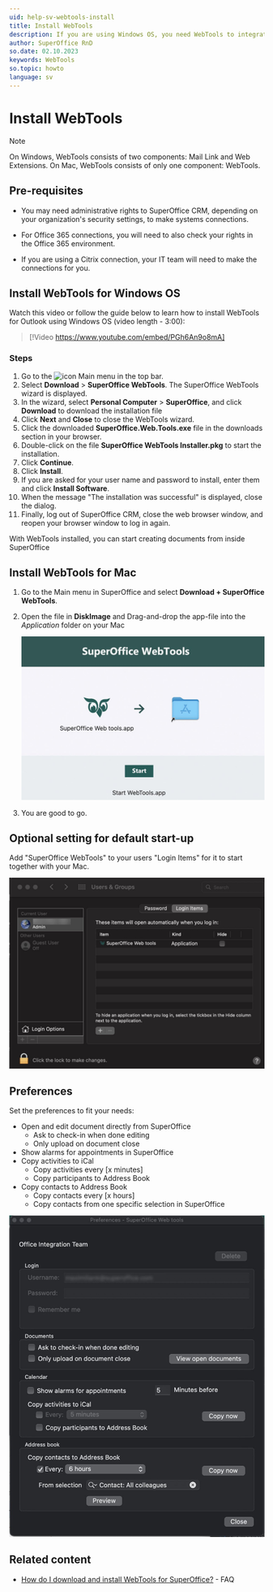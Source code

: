 ```yaml
---
uid: help-sv-webtools-install
title: Install WebTools
description: If you are using Windows OS, you need WebTools to integrate your Outlook and Microsoft Office document applications with SuperOffice CRM.
author: SuperOffice RnD
so.date: 02.10.2023
keywords: WebTools
so.topic: howto
language: sv
---
```


# Install WebTools

> [!NOTE]
> On Windows, WebTools consists of two components: Mail Link and Web Extensions. On Mac, WebTools consists of only one component: WebTools.

## Pre-requisites

* You may need administrative rights to SuperOffice CRM, depending on your organization's security settings, to make systems connections.

* For Office 365 connections, you will need to also check your rights in the Office 365 environment.

* If you are using a Citrix connection, your IT team will need to make the connections for you.

## Install WebTools for Windows OS

Watch this video or follow the guide below to learn how to install WebTools for Outlook using Windows OS (video length - 3:00):

<!-- markdownlint-disable-next-line MD034 DOCSMD007 -->
> [!Video https://www.youtube.com/embed/PGh6An9o8mA]

### Steps

1. Go to the ![icon][img1] Main menu in the top bar.
2. Select **Download** > **SuperOffice WebTools**. The SuperOffice WebTools wizard is displayed.
3. In the wizard, select **Personal Computer** > **SuperOffice**, and click **Download** to download the installation file
4. Click **Next** and **Close** to close the WebTools wizard.
5. Click the downloaded **SuperOffice.Web.Tools.exe** file in the downloads section in your browser.
6. Double-click on the file **SuperOffice WebTools Installer.pkg** to start the installation.
7. Click **Continue**.
8. Click **Install**.
9. If you are asked for your user name and password to install, enter them and click **Install Software**.
10. When the message "The installation was successful" is displayed, close the dialog.
11. Finally, log out of SuperOffice CRM, close the web browser window, and reopen your browser window to log in again.

With WebTools installed, you can start creating documents from inside SuperOffice

## Install WebTools for Mac

1. Go to the Main menu in SuperOffice and select **Download + SuperOffice WebTools**.

1. Open the file in **DiskImage** and Drag-and-drop the app-file into the *Application* folder on your Mac

    ![Drag and drop the SuperOffice icon to the Applications folder -screenshot][img2]

1. You are good to go.

## Optional setting for default start-up

Add "SuperOffice WebTools" to your users "Login Items" for it to start together with your Mac.

![Add SuperOffice WebTools into your Login Items to make the application appear automatically -screenshot][img3]

## Preferences

Set the preferences to fit your needs:

* Open and edit document directly from SuperOffice
  * Ask to check-in when done editing
  * Only upload on document close
* Show alarms for appointments in SuperOffice
* Copy activities to iCal
  * Copy activities every [x minutes]
  * Copy participants to Address Book
* Copy contacts to Address Book
  * Copy contacts every [x hours]
  * Copy contacts from one specific selection in SuperOffice

![Set the preferences to fit your needs -screenshot][img4]

## Related content

* [How do I download and install WebTools for SuperOffice?][1] - FAQ

<!-- Referenced links -->
[1]: https://community.superoffice.com/en/support-faqs/faq/how-do-i-download-and-install-web-tools-for-superoffice-crm/

<!-- Referenced images -->
[img1]: ../../../media/icons/main-menu-small.png
[img2]: media/webtools-mac-install.jpg
[img3]: media/webtools-mac-login-items.jpg
[img4]: media/webtools-mac-preferences.jpg

